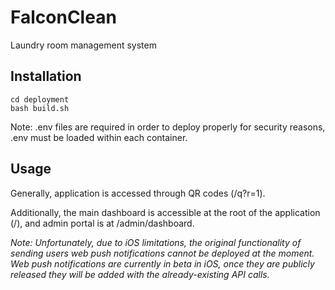 # FalconClean

Laundry room management system

## Installation

```
cd deployment
bash build.sh
```

Note: .env files are required in order to deploy properly for security reasons, .env must be loaded within each container.


## Usage

Generally, application is accessed through QR codes (/q?r=1).

Additionally, the main dashboard is accessible at the root of the application (/), and admin portal is at /admin/dashboard.

*Note: Unfortunately, due to iOS limitations, the original functionality of sending users web push notifications cannot be deployed at the moment.  Web push notifications are currently in beta in iOS, once they are publicly released they will be added with the already-existing API calls.*
